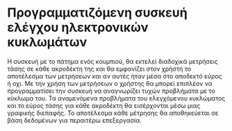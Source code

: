 # Προγραμματιζόμενη συσκευή ελέγχου ηλεκτρονικών κυκλωμάτων

Η συσκευή με το πάτημα ενός κουμπιού, θα εκτελεί διαδοχικά μετρήσεις τάσης σε κάθε
ακροδέκτη της και θα εμφανίζει στον χρήστη το αποτέλεσμα των μετρήσεων και αν αυτές ήταν μέσα
στο αποδεκτό εύρος ή οχι. Με την χρήση των μετρήσεων ο χρήστης θα μπορεί επιπλέον να
προγραμματίσει την συσκευή να αναγνωρίζει τυχών προβλήματα με το κύκλωμα του. Τα
αναμενόμενα προβλήματα του ελεγχόμενου κυκλώματος και το εύρος τάσης για κάθε ακροδέκτη θα
εισέρχονται μέσω μιας γραφικής διεπαφής. Το αποτέλεσμα κάθε μέτρησης θα αποθηκεύεται σε βάση
δεδομένων για περαιτέρω επεξεργασία.
